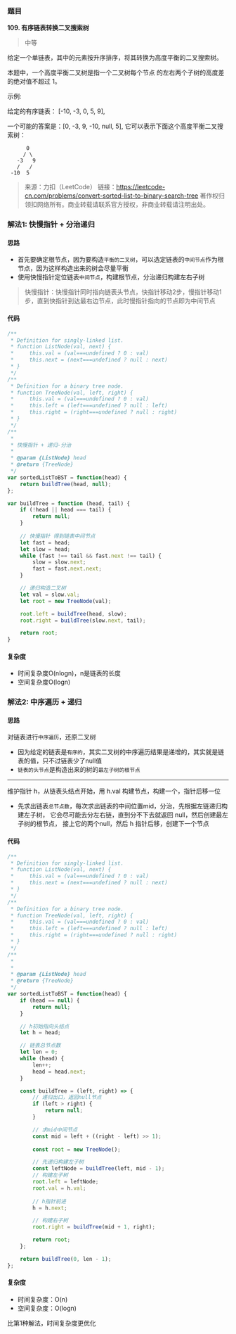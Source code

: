 ### 题目
**109. 有序链表转换二叉搜索树**
>中等


给定一个单链表，其中的元素按升序排序，将其转换为高度平衡的二叉搜索树。

本题中，一个高度平衡二叉树是指一个二叉树每个节点 的左右两个子树的高度差的绝对值不超过 1。

示例:

给定的有序链表： [-10, -3, 0, 5, 9],

一个可能的答案是：[0, -3, 9, -10, null, 5], 它可以表示下面这个高度平衡二叉搜索树：
```
      0
     / \
   -3   9
   /   /
 -10  5
```

>来源：力扣（LeetCode）
链接：https://leetcode-cn.com/problems/convert-sorted-list-to-binary-search-tree
著作权归领扣网络所有。商业转载请联系官方授权，非商业转载请注明出处。

### 解法1: 快慢指针 + 分治递归
#### 思路

* 首先要确定根节点，因为要构造`平衡的二叉树`，可以选定链表的`中间节点`作为根节点，因为这样构造出来的树会尽量平衡
* 使用快慢指针定位链表`中间节点`，构建根节点，分治递归构建左右子树

>快慢指针：快慢指针同时指向链表头节点，快指针移动2步，慢指针移动1步，直到快指针到达最右边节点，此时慢指针指向的节点即为中间节点

#### 代码
```javascript
/**
 * Definition for singly-linked list.
 * function ListNode(val, next) {
 *     this.val = (val===undefined ? 0 : val)
 *     this.next = (next===undefined ? null : next)
 * }
 */
/**
 * Definition for a binary tree node.
 * function TreeNode(val, left, right) {
 *     this.val = (val===undefined ? 0 : val)
 *     this.left = (left===undefined ? null : left)
 *     this.right = (right===undefined ? null : right)
 * }
 */
/**
 * 
 * 快慢指针 + 递归-分治
 * 
 * @param {ListNode} head
 * @return {TreeNode}
 */
var sortedListToBST = function(head) {
    return buildTree(head, null);
};

var buildTree = function (head, tail) {
    if (!head || head === tail) {
        return null;
    }
    
    // 快慢指针 得到链表中间节点
    let fast = head;
    let slow = head;
    while (fast !== tail && fast.next !== tail) {
        slow = slow.next;
        fast = fast.next.next;
    }

    // 递归构造二叉树
    let val = slow.val;
    let root = new TreeNode(val);

    root.left = buildTree(head, slow);
    root.right = buildTree(slow.next, tail);

    return root;
}
```

#### 复杂度
* 时间复杂度O(nlogn)，n是链表的长度
* 空间复杂度O(logn)

### 解法2: 中序遍历 + 递归

#### 思路
对链表进行`中序遍历`，还原二叉树

* 因为给定的链表是`有序的`，其实二叉树的中序遍历结果是递增的，其实就是链表的值，只不过链表少了null值
* `链表的头节点`是构造出来的树的`最左子树的根节点`

---

维护指针 h，从链表头结点开始，用 h.val 构建节点，构建一个，指针后移一位
* 先求出链表`总节点数`，每次求出链表的中间位置mid，分治，先根据左链递归构建左子树，
它会尽可能去分左右链，直到分不下去就返回 null，然后创建最左子树的根节点，
接上它的两个null，然后 h 指针后移，创建下一个节点



#### 代码
```javascript
/**
 * Definition for singly-linked list.
 * function ListNode(val, next) {
 *     this.val = (val===undefined ? 0 : val)
 *     this.next = (next===undefined ? null : next)
 * }
 */
/**
 * Definition for a binary tree node.
 * function TreeNode(val, left, right) {
 *     this.val = (val===undefined ? 0 : val)
 *     this.left = (left===undefined ? null : left)
 *     this.right = (right===undefined ? null : right)
 * }
 */
/**
 * 
 * 
 * @param {ListNode} head
 * @return {TreeNode}
 */
var sortedListToBST = function(head) {
    if (head == null) {
        return null;
    }

    // h初始指向头结点
    let h = head; 

    // 链表总节点数
    let len = 0;
    while (head) { 
        len++;
        head = head.next;
    }

    const buildTree = (left, right) => {
        // 递归出口，返回null节点
        if (left > right) {
            return null;    
        }

        // 求mid中间节点
        const mid = left + ((right - left) >> 1);  
        
        const root = new TreeNode();

        // 先递归构建左子树
        const leftNode = buildTree(left, mid - 1); 
        // 构建左子树
        root.left = leftNode; 
        root.val = h.val;
        
        // h指针前进
        h = h.next; 

        // 构建右子树        
        root.right = buildTree(mid + 1, right);

        return root;
    };

    return buildTree(0, len - 1);
};

```

#### 复杂度
* 时间复杂度：O(n)
* 空间复杂度：O(logn)

比第1种解法，时间复杂度更优化

